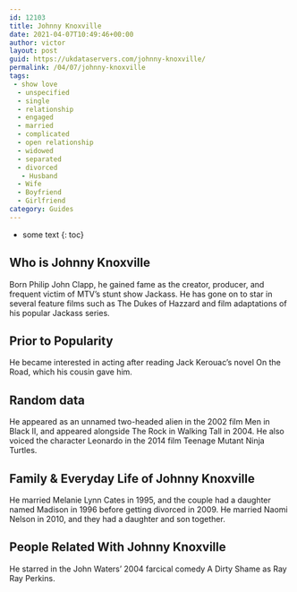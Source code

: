 ```yaml
---
id: 12103
title: Johnny Knoxville
date: 2021-04-07T10:49:46+00:00
author: victor
layout: post
guid: https://ukdataservers.com/johnny-knoxville/
permalink: /04/07/johnny-knoxville
tags:
 - show love
  - unspecified
  - single
  - relationship
  - engaged
  - married
  - complicated
  - open relationship
  - widowed
  - separated
  - divorced
   - Husband
  - Wife
  - Boyfriend
  - Girlfriend
category: Guides
---
```


* some text
{: toc}


## Who is Johnny Knoxville



Born Philip John Clapp, he gained fame as the creator, producer, and frequent victim of MTV&#8217;s stunt show Jackass. He has gone on to star in several feature films such as The Dukes of Hazzard and film adaptations of his popular Jackass series. 

                
                
                
## Prior to Popularity



He became interested in acting after reading Jack Kerouac&#8217;s novel On the Road, which his cousin gave him. 

                
                
                
## Random data



He appeared as an unnamed two-headed alien in the 2002 film Men in Black II, and appeared alongside The Rock in Walking Tall in 2004. He also voiced the character Leonardo in the 2014 film Teenage Mutant Ninja Turtles. 

                
                
                
## Family & Everyday Life of Johnny Knoxville



He married Melanie Lynn Cates in 1995, and the couple had a daughter named Madison in 1996 before getting divorced in 2009. He married Naomi Nelson in 2010, and they had a daughter and son together. 

                
                
                
## People Related With Johnny Knoxville



He starred in the John Waters&#8217; 2004 farcical comedy A Dirty Shame as Ray Ray Perkins. 

                
              
            
          
          
          